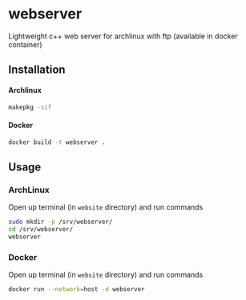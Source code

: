 # webserver

Lightweight c++ web server for archlinux with ftp (available in docker container)

## Installation

#### Archlinux

```bash
makepkg -sif
```

#### Docker

```bash
docker build -t webserver .
```

## Usage

### ArchLinux

Open up terminal (in ```website``` directory) and run commands

```bash
sudo mkdir -p /srv/webserver/
cd /srv/webserver/
webserver
```

### Docker

Open up terminal (in ```website``` directory) and run commands

```bash
docker run --network=host -d webserver
```

